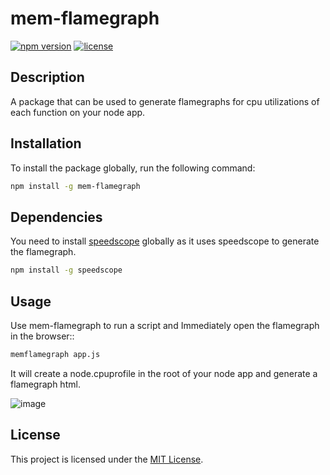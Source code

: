 # mem-flamegraph
[![npm version](https://img.shields.io/npm/v/mem-flamegraph.svg)](https://www.npmjs.com/package/mem-flamegraph)
[![license](https://img.shields.io/npm/l/mem-flamegraph.svg)](https://github.com/Gourav2000/mem-flamegraph/blob/master/LICENSE)

## Description

A package that can be used to generate flamegraphs for cpu utilizations of each function on your node app.
## Installation

To install the package globally, run the following command:

```bash
npm install -g mem-flamegraph
```

## Dependencies

You need to install [speedscope](https://www.npmjs.com/package/speedscope) globally as it uses speedscope to generate the flamegraph. 

```bash
npm install -g speedscope
```

## Usage

Use mem-flamegraph to run a script and Immediately open the flamegraph in the browser::

```bash
memflamegraph app.js
```

It will create a node.cpuprofile in the root of your node app and generate a flamegraph html.

![image](https://github.com/Gourav2000/mem-flamegraph/assets/56431415/6a34dc54-6685-4063-97e2-ae1477ce1f70)


## License
This project is licensed under the [MIT License](LICENSE).
